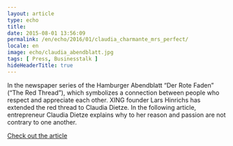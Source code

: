 ```yaml
---
layout: article
type: echo
title:
date: 2015-08-01 13:56:09
permalink: /en/echo/2016/01/claudia_charmante_mrs_perfect/
locale: en
image: echo/claudia_abendblatt.jpg
tags: [ Press, Businesstalk ]
hideHeaderTitle: true
---
```


In the newspaper series of the Hamburger Abendblatt “Der Rote Faden” (“The Red Thread”), which symbolizes a connection between people who respect and appreciate each other. XING founder Lars Hinrichs has extended the red thread to Claudia Dietze. In the following article, entrepreneur Claudia Dietze explains why to her reason and passion are not contrary to one another. 

[Check out the article](http://www.abendblatt.de/hamburg/persoenlich/article205527325/Claudia-Dietze-die-charmante-Mrs-Perfect.html)